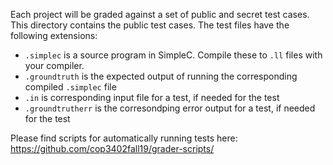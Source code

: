 Each project will be graded against a set of public and secret test
cases.  This directory contains the public test cases.  The test files
have the following extensions:

- `.simplec` is a source program in SimpleC.  Compile these to `.ll` files with your compiler.
- `.groundtruth` is the expected output of running the corresponding compiled `.simplec` file
- `.in` is corresponding input file for a test, if needed for the test
- `.groundtrutherr` is the corresondping error output for a test, if needed for the test

Please find scripts for automatically running tests here: <https://github.com/cop3402fall19/grader-scripts/>
